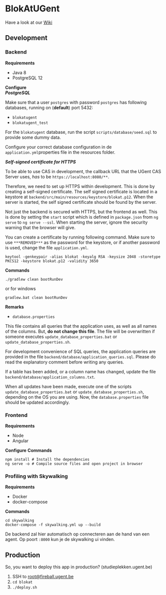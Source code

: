 # BlokAtUGent
Have a look at our [Wiki](https://github.ugent.be/bravdwal/dsa/wiki)

## Development

### Backend
**Requirements**
- Java 8
- PostgreSQL 12

**Configure**  
***PostgreSQL***

Make sure that a user `postgres` with password `postgres` has following databases, running on (<b>default</b>) port 5432:
- `blokatugent`
- `blokatugent_test`

For the `blokatugent` database, run the script `scripts/database/seed.sql` to provide some dummy data.

Configure your correct database configuration in de `application.yml`properties file in the resources folder.

***Self-signed certificate for HTTPS***  

To be able to use CAS in development, the callback URL that the UGent CAS Server uses, <i>has</i> to be `https://localhost:8080/**`.

Therefore, we need to set up HTTPS within development. This is done by creating a self-signed certificate. The self signed certificate is located in a keystore at `backend/src/main/resources/keystore/blokat.p12`. When the server is started, the self signed certificate should be found by the server.

Not just the backend is secured with HTTPS, but the frontend as well. This is done by setting the `start` script which is defined in `package.json` from `ng serve` to `ng serve --ssl`. When starting the server, ignore the security warning that the browser will give.

You can create a certificate by running following command. Make sure to use `***REMOVED***` as the password for the keystore, or if another password is used, change the file `application.yml`.
``` shell script
keytool -genkeypair -alias blokat -keyalg RSA -keysize 2048 -storetype PKCS12 -keystore blokat.p12 -validity 3650
```


**Commands**
```shell script
./gradlew clean bootRunDev
```
or for windows
```shell script
gradlew.bat clean bootRunDev
```

**Remarks**
* `database.properties`

This file contains all queries that the application uses, as well as all names of the columns. But, <b>do not change this file</b>. The file will be overwritten if someone executes `update_database_properties.bat` or `update_database_properties.sh`.

For development convenience of SQL queries, the application queries are provided in the file `backend/database/application_queries.sql`. Please do read the explanatory comment before writing any queries.

If a table has been added, or a column name has changed, update the file `backend/database/application_columns.txt`.

When all updates have been made, execute one of the scripts `update_database_properties.bat` or `update_database_properties.sh`, depending on the OS you are using. Now, the `database.properties` file should be updated accordingly.



### Frontend
**Requirements**
- Node
- Angular

**Configure**
**Commands**
```shell
npm install # Install the dependencies
ng serve -o # Compile source files and open project in browser
```

### Profiling with Skywalking
**Requirements**
- Docker
- docker-compose

**Commands**
```shell
cd skywalking
docker-compose -f skywalking.yml up --build
```


De backend zal hier automatisch op connecteren aan de hand van een agent. Op poort `:8000` kun je de skywalking ui vinden.



## Production

So, you want to deploy this app in production? (studieplekken.ugent.be)

1. SSH to root@fireball.ugent.be
2. `cd blokat`
3. `./deploy.sh`
